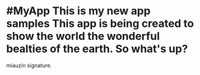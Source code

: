 #MyApp
This is my new app samples
This app is being created to show the world the wonderful bealties of the earth.
So what's up?
==============
miauzin signature.